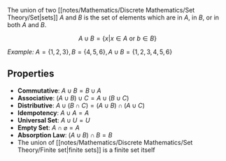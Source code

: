 The union of two [[notes/Mathematics/Discrete Mathematics/Set Theory/Set|sets]] $A$ and $B$ is the set of elements which are in $A$, in $B$, or in both $A$ and $B$.

$$ A \cup B = \{x | x \in A \text{ or } b \in B   \}$$

*Example:*
$A = \{1, 2, 3\}, B = \{4, 5 ,6\}, A \cup B = \{1,2,3,4,5,6\}$

## Properties

- **Commutative**:  $A \cup B = B \cup A$
- **Associative**: $(A \cup B) \cup C = A \cup (B \cup C)$
- **Distributive**:  $A \cup (B \cap C) = (A \cup B) \cap (A \cup C)$
- **Idempotency**:  $A \cup A = A$
- **Universal Set**:  $A \cup U = U$
- **Empty Set**: $A \cap \varnothing = A$
- **Absorption Law**: $(A \cup B) \cap B = B$
- The union of [[notes/Mathematics/Discrete Mathematics/Set Theory/Finite set|finite sets]] is a finite set itself